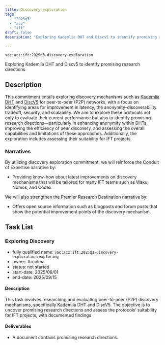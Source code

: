 ```yaml
---
title: Discovery exploration
tags:
  - "2025q3"
  - "acz"
  - "ift"
draft: false
description: "Exploring Kademlia DHT and Discv5 to identify promising research directions"

---
```

 
`vac:acz:ift:2025q3-discovery-exploration`

Exploring Kademlia DHT and Discv5 to identify promising research directions
## Description
This commitment entails exploring discovery mechanisms such as 
[Kademlia DHT](https://en.wikipedia.org/wiki/Kademlia) and [DiscV5](https://github.com/ethereum/devp2p/blob/master/discv5/discv5.md) 
for peer-to-peer (P2P) networks, with a focus on identifying areas for improvement in latency, 
the anonymity-discoverability tradeoff, security, and scalability. 
We aim to explore these protocols not only to evaluate their current performance 
but also to identify promising research directions—particularly in enhancing anonymity within DHTs, 
improving the efficiency of peer discovery, and assessing the overall capabilities and limitations of these approaches. 
Additionally, the exploration includes assessing their suitability for IFT projects. 

### Narratives

By utilizing discovery exploration commitment, 
we will reinforce the Conduit of Expertise narrative by:
* Providing know-how about latest improvements on discovery mechanisms 
that will be tailored for many IFT teams such as Waku, Nomos, and Codex. 

We will also strengthen the Premier Research Destination narrative by:
* Offers open source information such as blogposts and forum posts 
that show the potential improvement points of the discovery mechanism.

## Task List

### Exploring Discovery

* fully qualified name: `vac:acz:ift:2025q3-discovery-exploration:exploring`
* owner: Arunima
* status: not started
* start-date: 2025/09/01
* end-date: 2025/09/15

#### Description

This task involves researching and evaluating peer-to-peer (P2P) discovery mechanisms, 
specifically Kademlia DHT and DiscV5. 
The objective is to uncover promising research directions and assess the protocols’ 
suitability for IFT projects, with documented findings

#### Deliverables

* A document contains promising research directions.